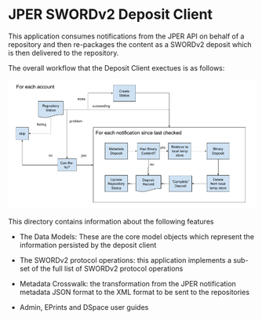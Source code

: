 # JPER SWORDv2 Deposit Client

This application consumes notifications from the JPER API on behalf of a repository and then re-packages the 
content as a SWORDv2 deposit which is then delivered to the repository.

The overall workflow that the Deposit Client exectues is as follows:

![Workflow](https://raw.githubusercontent.com/JiscPER/jper-sword-out/develop/docs/system/Workflow.png)

This directory contains information about the following features

* The Data Models: These are the core model objects which represent the information persisted by the deposit client

* The SWORDv2 protocol operations: this application implements a sub-set of the full list of SWORDv2 protocol operations

* Metadata Crosswalk: the transformation from the JPER notification metadata JSON format to the XML format to be sent to the repositories

* Admin, EPrints and DSpace user guides